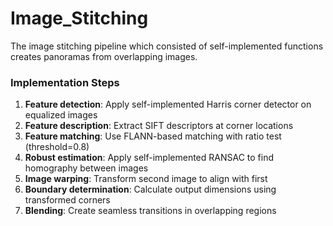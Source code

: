 # Image_Stitching

The image stitching pipeline which consisted of self-implemented functions creates panoramas from overlapping images.

### Implementation Steps

1. **Feature detection**: Apply self-implemented Harris corner detector on equalized images
2. **Feature description**: Extract SIFT descriptors at corner locations
3. **Feature matching**: Use FLANN-based matching with ratio test (threshold=0.8)
4. **Robust estimation**: Apply self-implemented RANSAC to find homography between images
5. **Image warping**: Transform second image to align with first
6. **Boundary determination**: Calculate output dimensions using transformed corners
7. **Blending**: Create seamless transitions in overlapping regions
